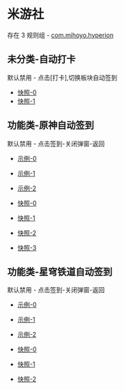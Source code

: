 # 米游社

存在 3 规则组 - [com.mihoyo.hyperion](/src/apps/com.mihoyo.hyperion.ts)

## 未分类-自动打卡

默认禁用 - 点击[打卡],切换板块自动签到

- [快照-0](https://i.gkd.li/i/13721772)
- [快照-1](https://i.gkd.li/i/13721776)

## 功能类-原神自动签到

默认禁用 - 点击签到-关闭弹窗-返回

- [示例-0](https://m.gkd.li/57941037/6654679e-58a9-4d6c-85a3-11bd2f82c15e)
- [示例-1](https://m.gkd.li/57941037/b02eca70-f7d3-4169-99d6-9906c534392a)
- [示例-2](https://m.gkd.li/57941037/c232ba4c-d50e-4887-85ab-91739928119e)

- [快照-0](https://i.gkd.li/i/14369790)
- [快照-1](https://i.gkd.li/i/14371469)
- [快照-2](https://i.gkd.li/i/14371439)
- [快照-3](https://i.gkd.li/i/14371469)

## 功能类-星穹铁道自动签到

默认禁用 - 点击签到-关闭弹窗-返回

- [示例-0](https://m.gkd.li/57941037/a9f426c4-3184-4525-b283-ad77d6f83d02)
- [示例-1](https://m.gkd.li/57941037/3babb231-30a7-4891-9c4a-c11946838741)
- [示例-2](https://m.gkd.li/57941037/d8031907-105b-4d37-8542-b71e854b3b8a)

- [快照-0](https://i.gkd.li/i/14376296)
- [快照-1](https://i.gkd.li/i/14371787)
- [快照-2](https://i.gkd.li/i/14371790)
